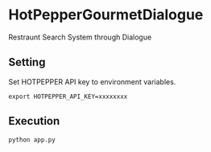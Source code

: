 # HotPepperGourmetDialogue
Restraunt Search System through Dialogue


## Setting
Set HOTPEPPER API key to environment variables.

```
export HOTPEPPER_API_KEY=xxxxxxxx
```

## Execution

```
python app.py
```